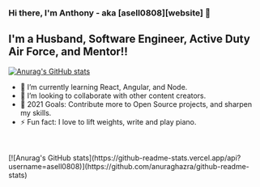 ### Hi there, I'm Anthony - aka [asell0808][website] 👋

## I'm a Husband, Software Engineer, Active Duty Air Force, and Mentor!!

[![Anurag's GitHub stats](https://github-readme-stats.vercel.app/api?username=asell0808)](https://github.com/anuraghazra/github-readme-stats)

- 🌱 I’m currently learning React, Angular, and Node.
- 👯 I’m looking to collaborate with other content creators.
- 🥅 2021 Goals: Contribute more to Open Source projects, and sharpen my skills.
- ⚡ Fun fact: I love to lift weights, write and play piano.

<br />
<br />
[![Anurag's GitHub stats](https://github-readme-stats.vercel.app/api?username=asell0808)](https://github.com/anuraghazra/github-readme-stats)
<br />
<br />

